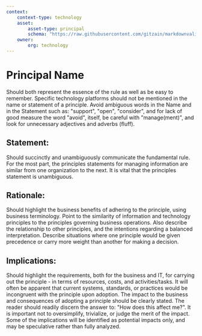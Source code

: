 ```yaml
---
context:
    context-type: technology
    asset:
        asset-type: principal
        schema: "https://raw.githubusercontent.com/gitzain/markdownvalidator/master/schema/principal.xsd"
    owner:
        org: technology
---
```

# Principal Name
Should both represent the essence of the rule as well as be easy to remember. Specific technology platforms should not be mentioned in the name or statement of a principle. Avoid ambiguous words in the Name and in the Statement such as: "support", "open", "consider", and for lack of good measure the word "avoid", itself, be careful with "manage(ment)", and look for unnecessary adjectives and adverbs (fluff).

## Statement:
Should succinctly and unambiguously communicate the fundamental rule. For the most part, the principles statements for managing information are similar from one organization to the next. It is vital that the principles statement is unambiguous.

## Rationale:
Should highlight the business benefits of adhering to the principle, using business terminology. Point to the similarity of information and technology principles to the principles governing business operations. Also describe the relationship to other principles, and the intentions regarding a balanced interpretation. Describe situations where one principle would be given precedence or carry more weight than another for making a decision.

## Implications:
Should highlight the requirements, both for the business and IT, for carrying out the principle - in terms of resources, costs, and activities/tasks. It will often be apparent that current systems, standards, or practices would be incongruent with the principle upon adoption. The impact to the business and consequences of adopting a principle should be clearly stated. The reader should readily discern the answer to: "How does this affect me?". It is important not to oversimplify, trivialize, or judge the merit of the impact. Some of the implications will be identified as potential impacts only, and may be speculative rather than fully analyzed.